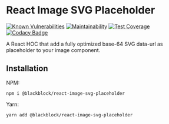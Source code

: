 # React Image SVG Placeholder

[![Known Vulnerabilities](https://snyk.io/test/github/winston0410/react-image-svg-placeholder/badge.svg?targetFile=package.json)](https://snyk.io/test/github/winston0410/react-image-svg-placeholder?targetFile=package.json) [![Maintainability](https://api.codeclimate.com/v1/badges/7e3d3cfecac4a03fc6bd/maintainability)](https://codeclimate.com/github/winston0410/react-image-svg-placeholder/maintainability) [![Test Coverage](https://api.codeclimate.com/v1/badges/7e3d3cfecac4a03fc6bd/test_coverage)](https://codeclimate.com/github/winston0410/react-image-svg-placeholder/test_coverage) [![Codacy Badge](https://app.codacy.com/project/badge/Grade/f51046f798474189b269e64c1df4d583)](https://www.codacy.com/gh/winston0410/react-image-svg-placeholder/dashboard?utm_source=github.com&utm_medium=referral&utm_content=winston0410/react-image-svg-placeholder&utm_campaign=Badge_Grade)

A React HOC that add a fully optimized base-64 SVG data-url as placeholder to your image component. 

<!-- ## How does it work? This plugin will do the followings to generate the tiniest placeholder for you: - Step 0: Get your original image path from `src` or `data-src` - Step 1: Convert your image into svg - Step 2: Optimize the svg placeholder with [SVGO](https://github.com/svg/svgo) - Step 3: Turn the svg placeholder to an optimized base64 data URI with [mini-svg-data-uri](https://www.npmjs.com/package/mini-svg-data-uri) - Step 4: Set the optimized data-uri as the value of the `src` and the original image path as the value of `data-src` of your component. -->

 ## Installation

NPM:

```
npm i @blackblock/react-image-svg-placeholder
```

Yarn:

```
yarn add @blackblock/react-image-svg-placeholder
```
